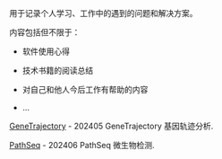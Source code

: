 用于记录个人学习、工作中的遇到的问题和解决方案。

内容包括但不限于：

+ 软件使用心得

+ 技术书籍的阅读总结

+ 对自己和他人今后工作有帮助的内容

+ ...



[GeneTrajectory](analysis_tools/GeneTrajectory_202405.md) - 202405 GeneTrajectory 基因轨迹分析.

[PathSeq](analysis_tools/PathSeq_202406.md) - 202406 PathSeq 微生物检测.